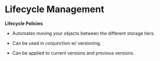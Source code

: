 # Lifecycle Management

**Lifecycle Policies**

* Automates moving your objects between the different storage tiers.

* Can be used in conjunction w/ versioning.

* Can be applied to current versions and previous versions.
